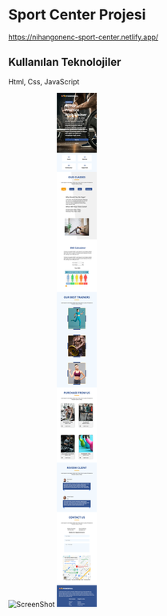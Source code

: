 # Sport Center Projesi

https://nihangonenc-sport-center.netlify.app/

## Kullanılan Teknolojiler
Html, Css, JavaScript

![ScreenShot](img/ss1.app.png)
![ScreenShot](img/ss2.app.png)

